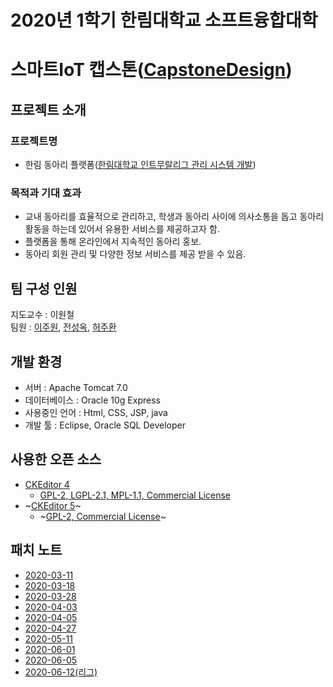 # 2020년 1학기 한림대학교 소프트융합대학
# 스마트IoT 캡스톤([CapstoneDesign]( https://github.com/lab-lwc/20201_CapstoneDesign ))  

  

## 프로젝트 소개
### 프로젝트명
  * 한림 동아리 플랫폼([한림대학교 인트무랄리그 관리 시스템 개발]( https://github.com/juhwanHeo/hallym_club ))  
### 목적과 기대 효과
  * 교내 동아리를 효율적으로 관리하고, 학생과 동아리 사이에 의사소통을 돕고 동아리 활동을 하는데 있어서 유용한 서비스를 제공하고자 함.  
  * 플랫폼을 통해 온라인에서 지속적인 동아리 홍보.  
  * 동아리 회원 관리 및 다양한 정보 서비스를 제공 받을 수 있음.  
  
## 팀 구성 인원
지도교수 : 이원철  
팀원 : [이주원]( https://github.com/juwonlee-dev ), [전성옥]( https://github.com/songokky ), [허주환]( https://github.com/juhwanHeo )  
  
## 개발 환경
 * 서버 : Apache Tomcat 7.0  
 * 데이터베이스 : Oracle 10g Express  
 * 사용중인 언어 : Html, CSS, JSP, java  
 * 개발 툴 : Eclipse, Oracle SQL Developer  
 
## 사용한 오픈 소스
 * [CKEditor 4]( https://github.com/ckeditor/ )
   - [GPL-2, LGPL-2.1, MPL-1.1, Commercial License](https://github.com/ckeditor/ckeditor4)
 * ~[CKEditor 5]( https://github.com/ckeditor/ )~
   - ~[GPL-2, Commercial License](https://github.com/ckeditor/ckeditor5)~
## 패치 노트
 * [2020-03-11]( https://github.com/juhwanHeo/hallym_club/blob/master/00%20%EA%B4%80%EB%A6%AC/changeLog/2020.03.11.md )  
 * [2020-03-18]( https://github.com/juhwanHeo/hallym_club/blob/master/00%20%EA%B4%80%EB%A6%AC/changeLog/2020.03.18.md )  
 * [2020-03-28]( https://github.com/juhwanHeo/hallym_club/blob/master/00%20%EA%B4%80%EB%A6%AC/changeLog/2020.03.28.md )  
 * [2020-04-03]( https://github.com/juhwanHeo/hallym_club/blob/master/00%20%EA%B4%80%EB%A6%AC/changeLog/2020.04.03.md )  
 * [2020-04-05]( https://github.com/juhwanHeo/hallym_club/blob/master/00%20%EA%B4%80%EB%A6%AC/changeLog/2020.04.05.md )  
 * [2020-04-27]( https://github.com/juhwanHeo/hallym_club/blob/master/00%20%EA%B4%80%EB%A6%AC/changeLog/2020.04.27.md ) 
 * [2020-05-11]( https://github.com/juhwanHeo/hallym_club/blob/master/00%20%EA%B4%80%EB%A6%AC/changeLog/2020.05.11.md ) 
 * [2020-06-01]( https://github.com/juhwanHeo/hallym_club/blob/master/00%20%EA%B4%80%EB%A6%AC/changeLog/2020.06.01.md )
 * [2020-06-05]( https://github.com/juhwanHeo/hallym_club/blob/master/00%20%EA%B4%80%EB%A6%AC/changeLog/2020.06.05.md )
 * [2020-06-12(리그)]( https://github.com/juhwanHeo/hallym_club/blob/master/00%20%EA%B4%80%EB%A6%AC/changeLog/2020.06.12.md )
